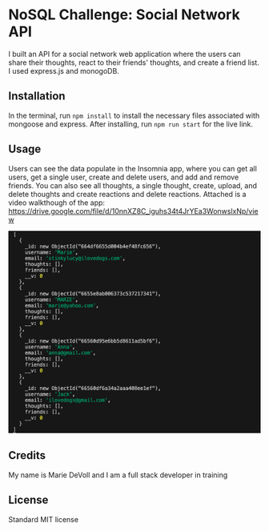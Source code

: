 # NoSQL Challenge: Social Network API

I built an API for a social network web application where the users can share their thoughts, react to their friends' thoughts, and create a friend list. I used express.js and monogoDB.

## Installation
In the terminal, run ```npm install``` to install the necessary files associated with mongoose and express. After installing, run ```npm run start``` for the live link.

## Usage
Users can see the data populate in the Insomnia app, where you can get all users, get a single user, create and delete users, and add and remove friends. You can also see all thoughts, a single thought, create, upload, and delete thoughts and create reactions and delete reactions. Attached is a video walkthough of the app: https://drive.google.com/file/d/10nnXZ8C_iguhs34t4JrYEa3WonwslxNp/view

 ![Screenshot of some of the username and email data](screenshot.png)

## Credits
My name is Marie DeVoll and I am a full stack developer in training

## License
Standard MIT license